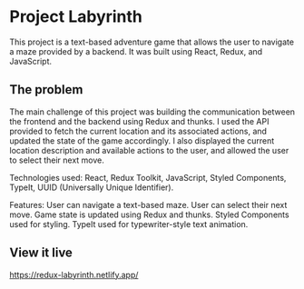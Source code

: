 # Project Labyrinth

This project is a text-based adventure game that allows the user to navigate a maze provided by a backend. It was built using React, Redux, and JavaScript.

## The problem

The main challenge of this project was building the communication between the frontend and the backend using Redux and thunks. I used the API provided to fetch the current location and its associated actions, and updated the state of the game accordingly. I also displayed the current location description and available actions to the user, and allowed the user to select their next move.

Technologies used:
React,
Redux Toolkit,
JavaScript,
Styled Components,
TypeIt,
UUID (Universally Unique Identifier).

Features:
User can navigate a text-based maze.
User can select their next move.
Game state is updated using Redux and thunks.
Styled Components used for styling.
TypeIt used for typewriter-style text animation.

## View it live

https://redux-labyrinth.netlify.app/
